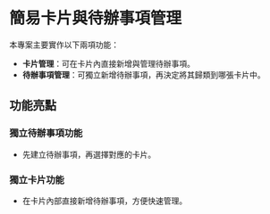 # 簡易卡片與待辦事項管理

本專案主要實作以下兩項功能：

- **卡片管理**：可在卡片內直接新增與管理待辦事項。
- **待辦事項管理**：可獨立新增待辦事項，再決定將其歸類到哪張卡片中。

## 功能亮點

### 獨立待辦事項功能

- 先建立待辦事項，再選擇對應的卡片。

### 獨立卡片功能

- 在卡片內部直接新增待辦事項，方便快速管理。
